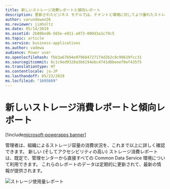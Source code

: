 ```yaml
---
title: 新しいストレージ消費レポートと傾向レポート
description: 更新されたビジネス モデルでは、テナントと環境に対してより優れたストレージ レポートが提供されます。
author: varundewan26
ms.reviewer: jimholtz
ms.date: 05/14/2019
ms.assetid: 2b88bed6-565e-e911-a973-000d3a1c79c5
ms.topic: article
ms.service: business-applications
ms.author: vadewa
audience: Power user
ms.openlocfilehash: fbb3a67694e979684727174d2b2c9c99619fcc31
ms.sourcegitcommit: 6c1c9ed9328a3b6194ebc4741d0beeef0ef435f5
ms.translationtype: HT
ms.contentlocale: ja-JP
ms.lasthandoff: 05/23/2019
ms.locfileid: "1605669"
---
```

# <a name="new-storage-consumption-and-trend-reports"></a>新しいストレージ消費レポートと傾向レポート

[!include[microsoft-powerapps banner](../includes/microsoft-powerapps.md)]

管理者は、組織によるストレージ容量の消費状況を、これまで以上に詳しく確認できます。 新しい (そしてアクセシビリティの高い) ストレージ消費レポートは、既定で、管理センターから直接すべての Common Data Service 環境について利用できます。 これらのレポートのデータは定期的に更新されて、最新の情報が提供されます。

![ストレージ使用量レポート](media/storage-consumption-1.jpg "ストレージ使用量レポート")
